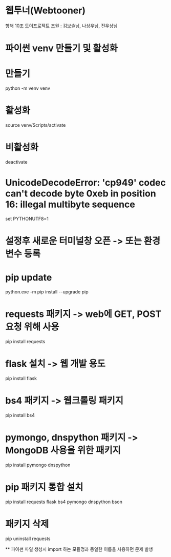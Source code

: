 # 웹투너(Webtooner)
항해 10조 토이프로젝트
조원 : 김보슬님, 나상우님, 전우상님

# 파이썬 venv 만들기 및 활성화
# 만들기
python -m venv venv

# 활성화
source venv/Scripts/activate

# 비활성화
deactivate

# UnicodeDecodeError: 'cp949' codec can't decode byte 0xeb in position 16: illegal multibyte sequence
set PYTHONUTF8=1
# 설정후 새로운 터미널창 오픈 -> 또는 환경 변수 등록

# pip update
python.exe -m pip install --upgrade pip

# requests 패키지 -> web에 GET, POST 요청 위해 사용
pip install requests

# flask 설치 -> 웹 개발 용도
pip install flask

# bs4 패키지 -> 웹크롤링 패키지
pip install bs4

# pymongo, dnspython 패키지 -> MongoDB 사용을 위한 패키지
pip install pymongo dnspython

# pip 패키지 통합 설치
pip install requests flask bs4 pymongo dnspython bson

# 패키지 삭제
pip uninstall requests 

** 파이썬 파일 생성시 import 하는 모듈명과 동일한 이름을 사용하면 문제 발생

